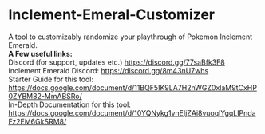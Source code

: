 # Inclement-Emeral-Customizer
A tool to customizably randomize your playthrough of Pokemon Inclement Emerald.  
**A Few useful links:**  
Discord (for support, updates etc.) https://discord.gg/77saBfk3F8  
Inclement Emerald Discord: https://discord.gg/8m43nU7whs  
Starter Guide for this tool: https://docs.google.com/document/d/11BQF5IK9LA7H2nWGZ0xlaM9tCxHP0ZYBM82-MmABSRo/  
In-Depth Documentation for this tool: https://docs.google.com/document/d/10YQNykg1vnEIjZAi8vuoqlYgqLIPndaFz2EM6GkSRM8/  


